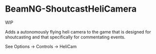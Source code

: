 # BeamNG-ShoutcastHeliCamera

WIP

Adds a autonomously flying heli camera to the game that is designed for shoutcasting and that specifically for commentating events.

See Options -> Controls -> HeliCam
